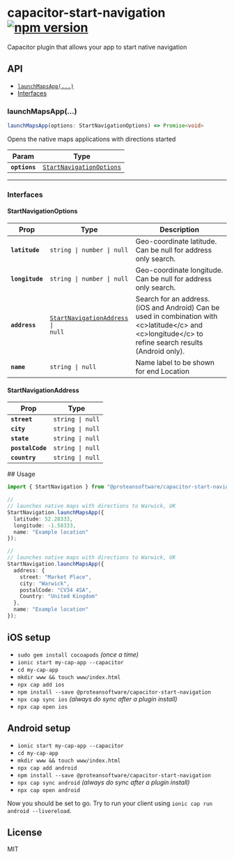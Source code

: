 # capacitor-start-navigation [![npm version](https://badge.fury.io/js/%40proteansoftware%2Fcapacitor-start-navigation.svg)](https://badge.fury.io/js/%40proteansoftware%2Fcapacitor-start-navigation)

Capacitor plugin that allows your app to start native navigation


## API

<docgen-index>

* [`launchMapsApp(...)`](#launchmapsapp)
* [Interfaces](#interfaces)

</docgen-index>

<docgen-api>
<!--Update the source file JSDoc comments and rerun docgen to update the docs below-->

### launchMapsApp(...)

```typescript
launchMapsApp(options: StartNavigationOptions) => Promise<void>
```

Opens the native maps applications with directions started

| Param         | Type                                                                      |
| ------------- | ------------------------------------------------------------------------- |
| **`options`** | <code><a href="#startnavigationoptions">StartNavigationOptions</a></code> |

--------------------


### Interfaces


#### StartNavigationOptions

| Prop            | Type                                                                              | Description                                                                                                                                                                    |
| --------------- | --------------------------------------------------------------------------------- | ------------------------------------------------------------------------------------------------------------------------------------------------------------------------------ |
| **`latitude`**  | <code>string \| number \| null</code>                                             | Geo-coordinate latitude. Can be null for address only search.                                                                                                                  |
| **`longitude`** | <code>string \| number \| null</code>                                             | Geo-coordinate longitude. Can be null for address only search.                                                                                                                 |
| **`address`**   | <code><a href="#startnavigationaddress">StartNavigationAddress</a> \| null</code> | Search for an address. (iOS and Android) Can be used in combination with &lt;c&gt;latitude&lt;/c&gt; and &lt;c&gt;longitude&lt;/c&gt; to refine search results (Android only). |
| **`name`**      | <code>string \| null</code>                                                       | Name label to be shown for end Location                                                                                                                                        |


#### StartNavigationAddress

| Prop             | Type                        |
| ---------------- | --------------------------- |
| **`street`**     | <code>string \| null</code> |
| **`city`**       | <code>string \| null</code> |
| **`state`**      | <code>string \| null</code> |
| **`postalCode`** | <code>string \| null</code> |
| **`country`**    | <code>string \| null</code> |

</docgen-api>
## Usage

```ts
import { StartNavigation } from "@proteansoftware/capacitor-start-navigation";

//
// launches native maps with directions to Warwick, UK
StartNavigation.launchMapsApp({
  latitude: 52.28333,
  longitude: -1.58333,
  name: "Example location"
});

//
// launches native maps with directions to Warwick, UK
StartNavigation.launchMapsApp({
  address: {
    street: "Market Place",
    city: "Warwick",
    postalCode: "CV34 4SA",
    Country: "United Kingdom"
  },
  name: "Example location"
});

```

## iOS setup

- `sudo gem install cocoapods` _(once a time)_
- `ionic start my-cap-app --capacitor`
- `cd my-cap-app`
- `mkdir www && touch www/index.html`
- `npx cap add ios`
- `npm install --save @proteansoftware/capacitor-start-navigation`
- `npx cap sync ios` _(always do sync after a plugin install)_
- `npx cap open ios`

## Android setup

- `ionic start my-cap-app --capacitor`
- `cd my-cap-app`
- `mkdir www && touch www/index.html`
- `npx cap add android`
- `npm install --save @proteansoftware/capacitor-start-navigation`
- `npx cap sync android` _(always do sync after a plugin install)_
- `npx cap open android`

Now you should be set to go. Try to run your client using `ionic cap run android --livereload`.

## License

MIT